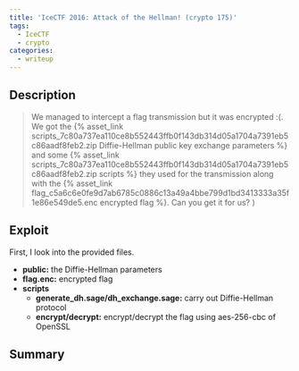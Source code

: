```yaml
---
title: 'IceCTF 2016: Attack of the Hellman! (crypto 175)'
tags:
  - IceCTF
  - crypto
categories:
  - writeup
---
```


## Description

> We managed to intercept a flag transmission but it was encrypted :(. We got the {% asset_link scripts_7c80a737ea110ce8b552443ffb0f143db314d05a1704a7391eb5c86aadf8feb2.zip Diffie-Hellman public key exchange parameters %} and some {% asset_link scripts_7c80a737ea110ce8b552443ffb0f143db314d05a1704a7391eb5c86aadf8feb2.zip scripts %} they used for the transmission along with the {% asset_link flag_c5a6c6e0fe9d7ab6785c0886c13a49a4bbe799d1bd3413333a35f1e86e549de5.enc encrypted flag %}. Can you get it for us? )

## Exploit

First, I look into the provided files.

- **public:** the Diffie-Hellman parameters
- **flag.enc:** encrypted flag
- **scripts**
    - **generate_dh.sage/dh_exchange.sage:** carry out Diffie-Hellman protocol
    - **encrypt/decrypt:** encrypt/decrypt the flag using aes-256-cbc of OpenSSL 



## Summary
